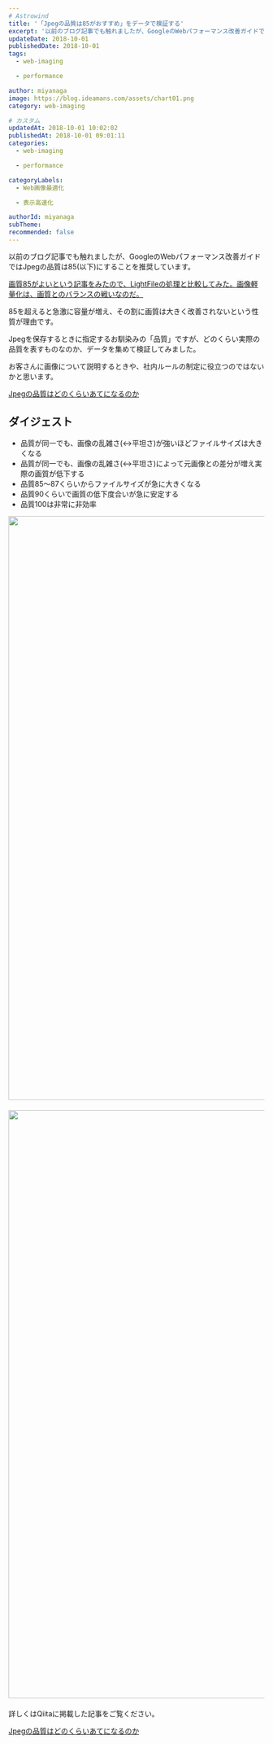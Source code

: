 ```yaml
---
# Astrowind
title: '「Jpegの品質は85がおすすめ」をデータで検証する'
excerpt: '以前のブログ記事でも触れましたが、GoogleのWebパフォーマンス改善ガイドで...'
updateDate: 2018-10-01
publishedDate: 2018-10-01
tags: 
  - web-imaging

  - performance

author: miyanaga
image: https://blog.ideamans.com/assets/chart01.png
category: web-imaging

# カスタム
updatedAt: 2018-10-01 10:02:02
publishedAt: 2018-10-01 09:01:11
categories: 
  - web-imaging

  - performance

categoryLabels: 
  - Web画像最適化

  - 表示高速化

authorId: miyanaga
subTheme: 
recommended: false
---
```


<p>以前のブログ記事でも触れましたが、GoogleのWebパフォーマンス改善ガイドではJpegの品質は85(以下)にすることを推奨しています。</p>
<p><a href="https://blog.ideamans.com/2018/08/jpeg85.html">画質85がよいという記事をみたので、LightFileの処理と比較してみた。画像軽量化は、画質とのバランスの戦いなのだ。</a></p>
<p>85を超えると急激に容量が増え、その割に画質は大きく改善されないという性質が理由です。</p>
<p>Jpegを保存するときに指定するお馴染みの「品質」ですが、どのくらい実際の品質を表すものなのか、データを集めて検証してみました。</p>
<p>お客さんに画像について説明するときや、社内ルールの制定に役立つのではないかと思います。</p>
<p><a href="https://qiita.com/miyanaga/items/a616261de490cc342d08">Jpegの品質はどのくらいあてになるのか</a></p>
<h2>ダイジェスト</h2>
<ul><li>品質が同一でも、画像の乱雑さ(↔平坦さ)が強いほどファイルサイズは大きくなる</li><li>品質が同一でも、画像の乱雑さ(↔平坦さ)によって元画像との差分が増え実際の画質が低下する</li><li>品質85〜87くらいからファイルサイズが急に大きくなる</li><li>品質90くらいで画質の低下度合いが急に安定する</li><li>品質100は非常に非効率</li></ul>
<p><img alt="chart01.png" src="https://blog.ideamans.com/assets/chart01.png" width="2050" height="1148" class="mt-image-center" style="text-align: center; display: block; margin: 0 auto 20px;"><img alt="chart02.png" src="https://blog.ideamans.com/assets/chart02.png" width="2054" height="1156" class="mt-image-center" style="text-align: center; display: block; margin: 0 auto 20px;">詳しくはQiitaに掲載した記事をご覧ください。</p>
<p><a href="https://qiita.com/miyanaga/items/a616261de490cc342d08">Jpegの品質はどのくらいあてになるのか</a></p>

